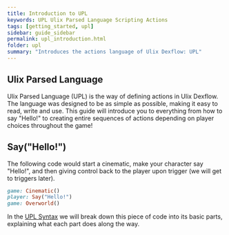 ```yaml
---
title: Introduction to UPL
keywords: UPL Ulix Parsed Language Scripting Actions
tags: [getting_started, upl]
sidebar: guide_sidebar
permalink: upl_introduction.html
folder: upl
summary: "Introduces the actions language of Ulix Dexflow: UPL"
---
```


## Ulix Parsed Language

Ulix Parsed Language (UPL) is the way of defining actions in Ulix Dexflow. The language was designed to be as simple as possible,
making it easy to read, write and use. This guide will introduce you to everything from how to say "Hello!" to creating entire 
sequences of actions depending on player choices throughout the game!

## Say("Hello!")

The following code would start a cinematic, make your character say "Hello!", and then giving control back to the player upon trigger (we will get to triggers later).

```ruby
game: Cinematic()
player: Say("Hello!")
game: Overworld()
```

In the [UPL Syntax](upl_syntax.html) we will break down this piece of code into its basic parts, explaining what each part does along the way.

